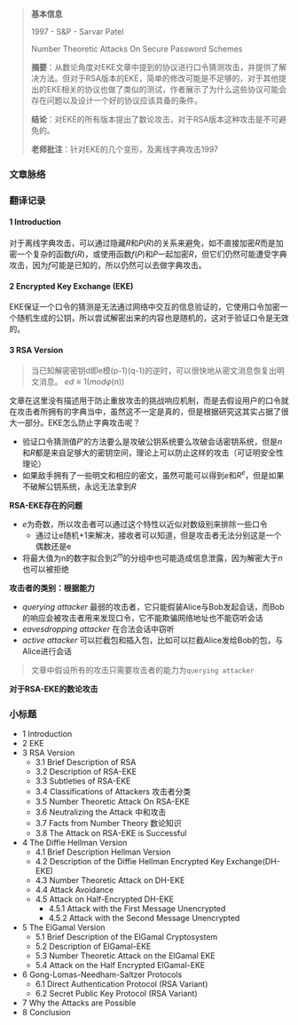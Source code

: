 > **基本信息**
>
> 1997 - S&P - Sarvar Patel
>
> Number Theoretic Attacks On Secure Password Schemes
>
> **摘要**：从数论角度对EKE文章中提到的协议进行口令猜测攻击，并提供了解决方法。但对于RSA版本的EKE，简单的修改可能是不足够的，对于其他提出的EKE相关的协议也做了类似的测试，作者展示了为什么这些协议可能会存在问题以及设计一个好的协议应该具备的条件。
>
> **结论**：对EKE的所有版本提出了数论攻击，对于RSA版本这种攻击是不可避免的。
>
> **老师批注**：针对EKE的几个变形，及离线字典攻击1997

### 文章脉络

#### 









### 翻译记录

#### 1 Introduction

对于离线字典攻击，可以通过隐藏$R$和$P(R)$的关系来避免，如不直接加密$R$而是加密一个复杂的函数$f(R)$，或使用函数$f(P)$和$P$一起加密$R$，但它们仍然可能遭受字典攻击，因为$f$可能是已知的，所以仍然可以去做字典攻击。

#### 2 Encrypted Key Exchange (EKE)

EKE保证一个口令的猜测是无法通过网络中交互的信息验证的，它使用口令加密一个随机生成的公钥，所以尝试解密出来的内容也是随机的，这对于验证口令是无效的。

#### 3 RSA Version

> 当已知解密密钥d即e模(p-1)(q-1)的逆时，可以很快地从密文消息恢复出明文消息。 $ed≡1(mod φ(n))$

文章在这里没有描述用于防止重放攻击的挑战响应机制，而是去假设用户的口令就在攻击者所拥有的字典当中，虽然这不一定是真的，但是根据研究这其实占据了很大一部分。EKE怎么防止字典攻击呢？

- 验证口令猜测值$P'$的方法要么是攻破公钥系统要么攻破会话密钥系统，但是$n$和$R$都是来自足够大的密钥空间，理论上可以防止这样的攻击（可证明安全性理论）
- 如果敌手拥有了一些明文和相应的密文，虽然可能可以得到$e$和$R^e$，但是如果不破解公钥系统，永远无法拿到$R$

**RSA-EKE存在的问题**

- $e$为奇数，所以攻击者可以通过这个特性以近似对数级别来排除一些口令
	- 通过让e随机+1来解决，接收者可以知道，但是攻击者无法分别这是一个偶数还是e
- 将最大值为n的数字拟合到$2^m$的分组中也可能造成信息泄露，因为解密大于$n$也可以被拒绝

**攻击者的类别：根据能力**

- *querying attacker* 最弱的攻击者，它只能假装Alice与Bob发起会话，而Bob的响应会被攻击者用来发现口令，它不能欺骗网络地址也不能窃听会话
- *eavesdropping attacker* 在合法会话中窃听
- *active attacker* 可以拦截包和插入包，比如可以拦截Alice发给Bob的包，与Alice进行会话

> 文章中假设所有的攻击只需要攻击者的能力为`querying attacker`

**对于RSA-EKE的数论攻击**

### 小标题

- 1 Introduction
- 2 EKE
- 3 RSA Version
	- 3.1 Brief Description of RSA
	- 3.2 Description of RSA-EKE
	- 3.3 Subtleties of RSA-EKE
	- 3.4 Classifications of Attackers 攻击者分类
	- 3.5 Number Theoretic Attack On RSA-EKE
	- 3.6 Neutralizing the Attack 中和攻击
	- 3.7 Facts from Number Theory  数论知识
	- 3.8 The Attack on RSA-EKE is Successful
- 4 The Diffie Hellman Version
	- 4.1 Brief Description Hellman Version
	- 4.2 Description of the Diffie Hellman Encrypted Key Exchange(DH-EKE)
	- 4.3 Number Theoretic Attack on DH-EKE
	- 4.4 Attack Avoidance
	- 4.5 Attack on Half-Encrypted DH-EKE
		- 4.5.1 Attack with the First Message Unencrypted
		- 4.5.2 Attack with the Second Message Unencrypted
- 5 The ElGamal Version
	- 5.1 Brief Description of the ElGamal Cryptosystem
	- 5.2 Description of ElGamal-EKE
	- 5.3 Number Theoretic Attack on the ElGamal EKE
	- 5.4 Attack on the Half Encrypted ElGamal-EKE
- 6 Gong-Lomas-Needham-Saltzer Protocols
	- 6.1 Direct Authentication Protocol (RSA Variant)
	- 6.2 Secret Public Key Protocol (RSA Variant)
- 7 Why the Attacks are Possible
- 8 Conclusion